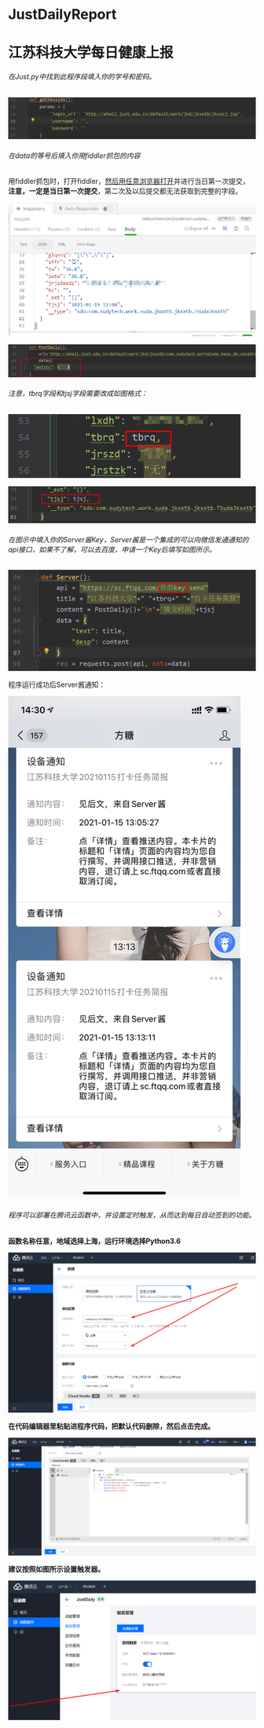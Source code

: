 # JustDailyReport
#  江苏科技大学每日健康上报

###### 在Just.py中找到此程序段填入你的学号和密码。

![](image\1.png)

###### 在data的等号后填入你用fiddler抓包的内容

用fiddler抓包时，打开fiddler，[然后用任意浏览器打开](http://ehall.just.edu.cn/default/work/jkd/jkxxtb/jkxxcj.jsp)并进行当日第一次提交，**注意，一定是当日第一次提交**，第二次及以后提交都无法获取到完整的字段。

![](image\5.png)

![](image\2.png)

###### 注意，tbrq字段和tjsj字段需要改成如图格式：

![](image\3.png)



![](image\4.png)

###### 在图示中填入你的Server酱Key，Server酱是一个集成的可以向微信发通通知的api接口，如果不了解，可以去百度，申请一个Key后填写如图所示。

![](image\6.png)



程序运行成功后Server酱通知：

![](image\7.png)



###### 程序可以部署在腾讯云函数中，并设置定时触发，从而达到每日自动签到的功能。

**函数名称任意，地域选择上海，运行环境选择Python3.6**

![](image\8.png)

**在代码编辑器里粘贴进程序代码，把默认代码删除，然后点击完成。**

![](image\9.png)

**建议按照如图所示设置触发器。**

![](image\10.png)